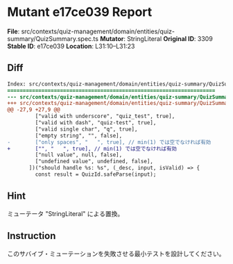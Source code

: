 # Mutant e17ce039 Report

**File**: src/contexts/quiz-management/domain/entities/quiz-summary/QuizSummary.spec.ts
**Mutator**: StringLiteral
**Original ID**: 3309
**Stable ID**: e17ce039
**Location**: L31:10–L31:23

## Diff

```diff
Index: src/contexts/quiz-management/domain/entities/quiz-summary/QuizSummary.spec.ts
===================================================================
--- src/contexts/quiz-management/domain/entities/quiz-summary/QuizSummary.spec.ts	original
+++ src/contexts/quiz-management/domain/entities/quiz-summary/QuizSummary.spec.ts	mutated #3309
@@ -27,9 +27,9 @@
         ["valid with underscore", "quiz_test", true],
         ["valid with dash", "quiz-test", true],
         ["valid single char", "q", true],
         ["empty string", "", false],
-        ["only spaces", "   ", true], // min(1) では空でなければ有効
+        ["", "   ", true], // min(1) では空でなければ有効
         ["null value", null, false],
         ["undefined value", undefined, false],
       ])("should handle %s: %s", (_desc, input, isValid) => {
         const result = QuizId.safeParse(input);
```

## Hint

ミューテータ "StringLiteral" による置換。

## Instruction

このサバイブ・ミューテーションを失敗させる最小テストを設計してください。
